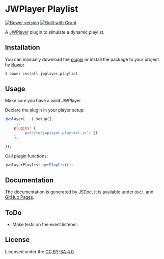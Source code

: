 # JWPlayer Playlist

[![Bower version](https://badge.fury.io/bo/jwplayer.playlist.svg)](http://badge.fury.io/bo/jwplayer.playlist)
[![Built with Grunt](https://cdn.gruntjs.com/builtwith.png)](http://gruntjs.com/)


A [JWPlayer](http://www.jwplayer.com/) plugin to simulate a dynamic playlist.

## Installation

You can manually download the [plugin](https://raw.githubusercontent.com/audetpascale/jwplayer-playlist/master/build/jwplayer.playlist.js) or install the package to your project by [Bower](http://bower.io/).

```bash
$ bower install jwplayer.playlist
```

## Usage

Make sure you have a valid JWPlayer.

Declare the plugin in your player setup:

```js
jwplayer(...).setup({
    ...
    plugins: {
        'path/to/jwplayer.playlist.js': {}
    },
    ...
});
```

Call plugin functions:

```js
jwplayerPlaylist.getPlaylist();
```

## Documentation

The documentation is generated by [JSDoc](http://usejsdoc.org/).
It is available under `doc/`, and [GitHub Pages](http://audetpascale.github.io/jwplayer-playlist/).

## ToDo

- Make tests on the event listener.

## License

Licensed under the [CC BY-SA 4.0](http://creativecommons.org/licenses/by-sa/4.0/).
